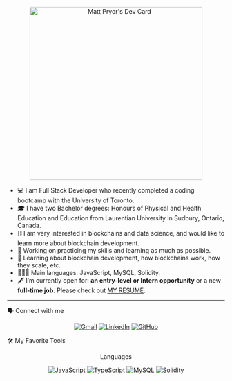 <p align="center">
	<a href="https://app.daily.dev/matthewp"><img src="https://api.daily.dev/devcards/f31b06c5aafd4d09bc20530ccfceedb5.png?r=wq0" width="400" alt="Matt Pryor's Dev Card"/></a>
</p>
<ul>
	<li>💻 I am Full Stack Developer who recently completed a coding bootcamp with the University of Toronto.</li>
	<li>🎓 I have two Bachelor degrees: Honours of Physical and Health Education and Education from Laurentian University in Sudbury, Ontario, Canada.</li>
	<li>⛓ I am very interested in blockchains and data science, and would like to learn more about blockchain development.</li>
	<li>🔭 Working on practicing my skills and learning as much as possible.</li>
	<li>🧠 Learning about blockchain development, how blockchains work, how they scale, etc.</li>
	<li>👨🏼‍💻 Main languages: JavaScript, MySQL, Solidity.</li>
	<li>🖋 I’m currently open for: <b>an entry-level or Intern opportunity</b> or a new <b>full-time job</b>. Please check out <a href="https://drive.google.com/file/d/10Da2TqzuclZtEFW3SFpL45WozJXJIakC/view?usp=sharing" target="_blank">MY RESUME</a>.</li>
</ul>
<hr>
🗣 Connect with me
<p align="center">
	<a href="mailto:matthewapryor@gmail.com"><img src="https://img.shields.io/badge/gmail-%23EA4335.svg?style=for-the-badge&logo=gmail&logoColor=white" alt="Gmail"></a>
	<a href="https://www.linkedin.com/in/pryor-matthew"><img src="https://img.shields.io/badge/linkedin-%230A66C2.svg?style=for-the-badge&logo=linkedin&logoColor=white" alt="LinkedIn"></a>
	<a href="https://github.com/Pryority"><img src="https://img.shields.io/badge/github-%23181717.svg?style=for-the-badge&logo=github&logoColor=white" alt="GitHub"></a>
</p>
🛠️ My Favorite Tools
<p align="center">
	Languages
</p>
<p align="center">
	<a href="https://github.com/Pryority"><img alt="JavaScript" src="https://img.shields.io/badge/JavaScript%20-%23F7DF1E.svg?style=for-the-badge&logo=javascript&logoColor=black"></a>
	<a href="https://github.com/Pryority"><img alt="TypeScript" src="https://img.shields.io/badge/TypeScript%20-%23007ACC.svg?style=for-the-badge&logo=typescript&logoColor=white"></a>
	<a href="https://github.com/Pryority"><img alt="MySQL" src="https://img.shields.io/badge/MySQL-%2300f.svg?style=for-the-badge&logo=mysql&logoColor=white"></a>
	<a href="https://github.com/Pryority"><img alt="Solidity" src="https://img.shields.io/badge/Solidity-%23363636.svg?style=for-the-badge&logo=solidity&logoColor=white"></a>
</p>
<p align="center">
